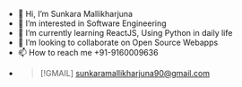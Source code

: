 - 👋 Hi, I’m Sunkara Mallikharjuna
- 👀 I’m interested in Software Engineering
- 🌱 I’m currently learning ReactJS, Using Python in daily life
- 💞️ I’m looking to collaborate on Open Source Webapps 
- 📫 How to reach me +91-9160009636
- > [!GMAIL]   sunkaramallikharjuna90@gmail.com

<!---
mallikharjuna160003/mallikharjuna160003 is a ✨ special ✨ repository because its `README.md` (this file) appears on your GitHub profile.
You can click the Preview link to take a look at your changes.
--->
